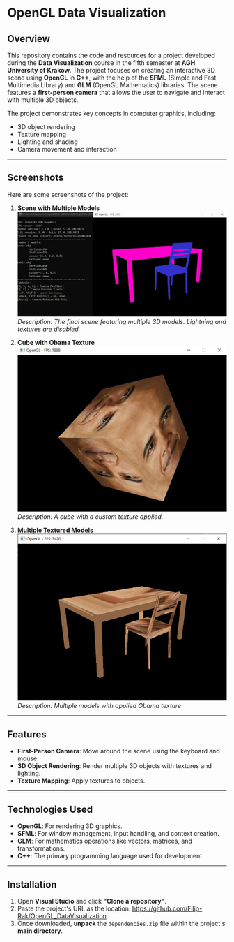 # OpenGL Data Visualization

## Overview
This repository contains the code and resources for a project developed during the **Data Visualization** course in the fifth semester at **AGH University of Krakow**. The project focuses on creating an interactive 3D scene using **OpenGL** in **C++**, with the help of the **SFML** (Simple and Fast Multimedia Library) and **GLM** (OpenGL Mathematics) libraries. The scene features a **first-person camera** that allows the user to navigate and interact with multiple 3D objects.

The project demonstrates key concepts in computer graphics, including:
- 3D object rendering
- Texture mapping
- Lighting and shading
- Camera movement and interaction

---

## Screenshots
Here are some screenshots of the project:

1. **Scene with Multiple Models**  
   ![Final Scene](media/multiple.png)  
   *Description: The final scene featuring multiple 3D models. Lightning and textures are disabled.*

2. **Cube with Obama Texture**  
   ![Obama Cube](media/obama_cube.png)  
   *Description: A cube with a custom texture applied.*
3. **Multiple Textured Models**
   ![Multiple Obamas](media/multiple_obamas.png)
   *Description: Multiple models with applied Obama texture*
---

## Features
- **First-Person Camera**: Move around the scene using the keyboard and mouse.
- **3D Object Rendering**: Render multiple 3D objects with textures and lighting.
- **Texture Mapping**: Apply textures to objects.

---

## Technologies Used
- **OpenGL**: For rendering 3D graphics.
- **SFML**: For window management, input handling, and context creation.
- **GLM**: For mathematics operations like vectors, matrices, and transformations.
- **C++**: The primary programming language used for development.

---

## Installation

1. Open **Visual Studio** and click **"Clone a repository"**.
2. Paste the project's URL as the location: https://github.com/Filip-Rak/OpenGL_DataVisualization
3. Once downloaded, **unpack** the `dependencies.zip` file within the project's **main directory**.

